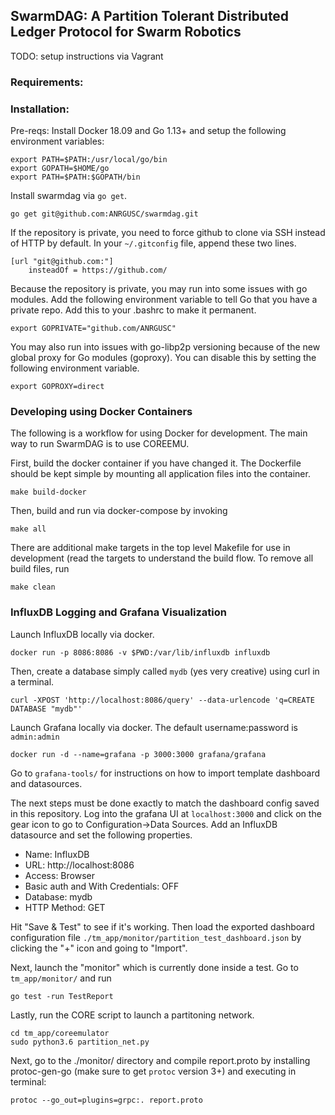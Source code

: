 ## SwarmDAG: A Partition Tolerant Distributed Ledger Protocol for Swarm Robotics

TODO: setup instructions via Vagrant

### Requirements:

### Installation:

Pre-reqs: Install Docker 18.09 and Go 1.13+ and setup the following environment 
variables:

    export PATH=$PATH:/usr/local/go/bin
    export GOPATH=$HOME/go
    export PATH=$PATH:$GOPATH/bin

Install swarmdag via `go get`. 

    go get git@github.com:ANRGUSC/swarmdag.git

If the repository is private, you need to force github to clone via SSH instead
of HTTP by default. In your `~/.gitconfig` file, append these two lines.


```
[url "git@github.com:"]
    insteadOf = https://github.com/
```

Because the repository is private, you may run into some issues with go modules.
Add the following environment variable to tell Go that you have a private repo.
Add this to your .bashrc to make it permanent.

    export GOPRIVATE="github.com/ANRGUSC"

You may also run into issues with go-libp2p versioning because of the new global
proxy for Go modules (goproxy). You can disable this by setting the following
environment variable.

    export GOPROXY=direct

### Developing using Docker Containers

The following is a workflow for using Docker for development. The main way to
run SwarmDAG is to use COREEMU.

First, build the docker container if you have changed it. The Dockerfile should
be kept simple by mounting all application files into the container.

    make build-docker

Then, build and run via docker-compose by invoking

    make all 

There are additional make targets in the top level Makefile for use in 
development (read the targets to understand the build flow. To remove all build 
files, run

    make clean

### InfluxDB Logging and Grafana Visualization

Launch InfluxDB locally via docker.

    docker run -p 8086:8086 -v $PWD:/var/lib/influxdb influxdb

Then, create a database simply called `mydb` (yes very creative) using curl in 
a terminal.

    curl -XPOST 'http://localhost:8086/query' --data-urlencode 'q=CREATE DATABASE "mydb"'

Launch Grafana locally via docker. The default username:password is `admin:admin`

    docker run -d --name=grafana -p 3000:3000 grafana/grafana

Go to `grafana-tools/` for instructions on how to import template dashboard and
datasources.

The next steps must be done exactly to match the dashboard config saved in this
repository. Log into the grafana UI at `localhost:3000` and click on the gear 
icon to go to Configuration->Data Sources. Add an InfluxDB datasource and set 
the following properties.

 * Name: InfluxDB
 * URL: http://localhost:8086
 * Access: Browser
 * Basic auth and With Credentials: OFF
 * Database: mydb
 * HTTP Method: GET

Hit "Save & Test" to see if it's working. Then load the exported dashboard
configuration file `./tm_app/monitor/partition_test_dashboard.json` by clicking
the "+" icon and going to "Import".

Next, launch the "monitor" which is currently done inside a test. Go to 
`tm_app/monitor/` and run

    go test -run TestReport

Lastly, run the CORE script to launch a partitoning network.

    cd tm_app/coreemulator
    sudo python3.6 partition_net.py

Next, go to the ./monitor/ directory and compile report.proto by installing 
protoc-gen-go (make sure to get `protoc` version 3+) and executing in terminal:
    
    protoc --go_out=plugins=grpc:. report.proto 
